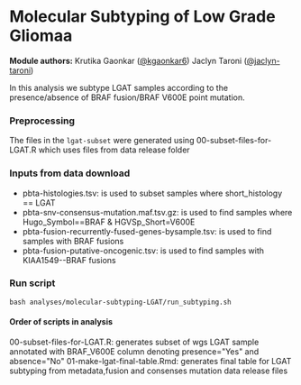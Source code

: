# Molecular Subtyping of Low Grade Gliomaa

**Module authors:** Krutika Gaonkar ([@kgaonkar6](https://github.com/kgaonkar6)) Jaclyn Taroni ([@jaclyn-taroni](https://github.com/jaclyn-taroni))

In this analysis we subtype LGAT samples according to the presence/absence of BRAF fusion/BRAF V600E point mutation. 

### Preprocessing
The files in the `lgat-subset` were generated using 00-subset-files-for-LGAT.R which uses files from data release folder   

### Inputs from data download
* pbta-histologies.tsv: is used to subset samples where short_histology == LGAT 
* pbta-snv-consensus-mutation.maf.tsv.gz: is used to find samples where Hugo_Symbol==BRAF & HGVSp_Short=V600E
* pbta-fusion-recurrently-fused-genes-bysample.tsv: is used to find samples with BRAF fusions
* pbta-fusion-putative-oncogenic.tsv: is used to find samples with KIAA1549--BRAF fusions


### Run script
`bash analyses/molecular-subtyping-LGAT/run_subtyping.sh`

#### Order of scripts in analysis
00-subset-files-for-LGAT.R: generates subset of wgs LGAT sample annotated with BRAF_V600E column denoting presence="Yes" and absence="No" 
01-make-lgat-final-table.Rmd: generates final table for LGAT subtyping from metadata,fusion and consenses mutation data release files 
